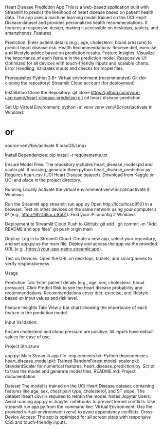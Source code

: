 Heart Disease Prediction App
This is a web-based application built with Streamlit to predict the likelihood of heart disease based on patient health data. The app uses a machine learning model trained on the UCI Heart Disease dataset and provides personalized health recommendations. It features a responsive design, making it accessible on desktops, tablets, and smartphones.
Features

Prediction: Enter patient details (e.g., age, cholesterol, blood pressure) to predict heart disease risk.
Health Recommendations: Receive diet, exercise, and lifestyle advice based on prediction results.
Feature Insights: Visualize the importance of each feature in the prediction model.
Responsive UI: Optimized for all devices with touch-friendly inputs and scalable charts.
Error Handling: Validates inputs and checks for model files.

Prerequisites
Python 3.8+
Virtual environment (recommended)
Git (for cloning the repository)
Streamlit Cloud account (for deployment)

Installation
Clone the Repository:
git clone https://github.com/your-username/heart-disease-prediction.git
cd heart-disease-prediction


Set Up Virtual Environment:
python -m venv venv
venv\Scripts\activate  # Windows
# or
source venv/bin/activate  # macOS/Linux


Install Dependencies:
pip install -r requirements.txt


Ensure Model Files:
The repository includes heart_disease_model.pkl and scaler.pkl. If missing, generate them:python heart_disease_prediction.py
Requires heart.csv (UCI Heart Disease dataset). Download from Kaggle or UCI and place in the project directory.



Running Locally
Activate the virtual environment:venv\Scripts\activate  # Windows


Run the Streamlit app:streamlit run app.py
Open http://localhost:8501 in a browser.
Test on other devices on the same network using your computer’s IP (e.g., http://192.168.x.x:8501). Find your IP:ipconfig  # Windows



Deployment to Streamlit Cloud
Push to GitHub:
git add .
git commit -m "Add README and app files"
git push origin main


Deploy:
Log in to Streamlit Cloud.
Create a new app, select your repository, and set app.py as the main file.
Deploy and access the app via the provided URL (e.g., https://your-app-name.streamlit.app).

Test on Devices:
Open the URL on desktops, tablets, and smartphones to verify responsiveness.

Usage

Prediction Tab:
Enter patient details (e.g., age, sex, cholesterol, blood pressure).
Click Predict Risk to see the heart disease probability and recommendations.
Recommendations cover diet, exercise, and lifestyle based on input values and risk level.


Feature Insights Tab:
View a bar chart showing the importance of each feature in the prediction model.


Input Validation:

Ensure cholesterol and blood pressure are positive.
All inputs have default values for ease of use.



Project Structure

app.py: Main Streamlit app file.
requirements.txt: Python dependencies.
heart_disease_model.pkl: Trained RandomForest model.
scaler.pkl: StandardScaler for numerical features.
heart_disease_prediction.py: Script to train the model and generate model files.
README.md: Project documentation.

Dataset
The model is trained on the UCI Heart Disease dataset, containing features like age, sex, chest pain type, cholesterol, and ST slope. The dataset (heart.csv) is required to retrain the model.
Notes
Jupyter Users: Avoid running app.py in Jupyter notebooks to prevent kernel conflicts. Use streamlit run app.py from the command line.
Virtual Environment: Use the provided virtual environment (venv) to avoid dependency conflicts.
Cross-Device Access: The app is optimized for all screen sizes with responsive CSS and touch-friendly inputs.

